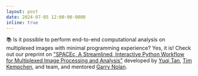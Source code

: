 ```yaml
---
layout: post
date: 2024-07-05 12:00:00-0000
inline: true
---
```


📚  Is it possible to perform end-to-end computational analysis on multiplexed images with minimal programming experience? Yes, it is! Check out our preprint on ["SPACEc, A Streamlined, Interactive Python Workflow for Multiplexed Image Processing and Analysis"](https://www.biorxiv.org/content/10.1101/2024.06.29.601349v1) developed by [Yuqi Tan](https://yuqiyuqitan.github.io/), [Tim Kempchen](https://www.linkedin.com/in/tim-kempchen-380b3521a/?originalSubdomain=de), and team, and mentored [Garry Nolan](https://med.stanford.edu/profiles/garry-nolan).
